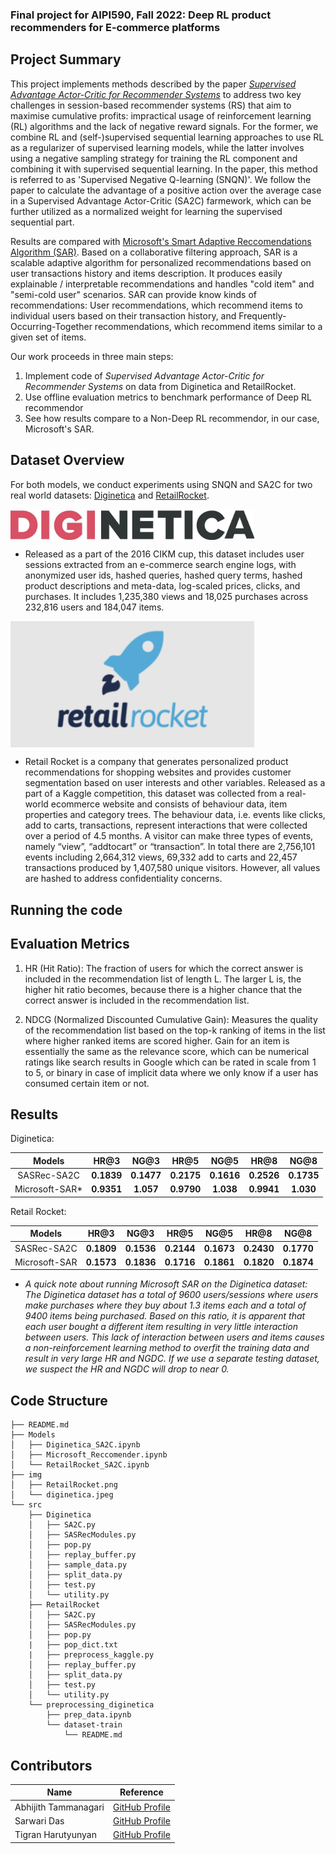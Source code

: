 ### Final project for AIPI590, Fall 2022: Deep RL product recommenders for E-commerce platforms

## Project Summary

This project implements methods described by the paper [*Supervised Advantage Actor-Critic for Recommender Systems*](https://arxiv.org/pdf/2111.03474.pdf) to address two key challenges in session-based recommender systems (RS) that aim to maximise cumulative profits: impractical usage of reinforcement learning (RL) algorithms and the lack of negative reward signals. For the former, we combine RL and (self-)supervised sequential learning approaches to use RL as a regularizer of supervised learning models, while the latter involves using a negative sampling strategy for training the RL component and combining it with supervised sequential learning. In the paper, this method is referred to as 'Supervised Negative Q-learning (SNQN)'. We follow the paper to calculate the advantage of a positive action over the average case in a Supervised Advantage Actor-Critic (SA2C) farmework, which can be further utilized as a normalized weight for learning the supervised sequential part.

Results are compared with [Microsoft's Smart Adaptive Reccomendations Algorithm (SAR)](https://github.com/microsoft/Product-Recommendations/blob/master/doc/sar.md). Based on a collaborative filtering approach, SAR is a scalable adaptive algorithm for personalized recommendations based on user transactions history and items description. It produces easily explainable / interpretable recommendations and handles "cold item" and "semi-cold user" scenarios. SAR can provide know kinds of recommendations: User recommendations, which recommend items to individual users based on their transaction history, and Frequently-Occurring-Together recommendations, which recommend items similar to a given set of items.

Our work proceeds in three main steps:
1. Implement code of *Supervised Advantage Actor-Critic for Recommender Systems* on data from Diginetica and RetailRocket.
2. Use offline evaluation metrics to benchmark performance of Deep RL recommendor
3. See how results compare to a Non-Deep RL recommendor, in our case, Microsoft's SAR.


## Dataset Overview

For both models, we conduct experiments using SNQN and SA2C for two real world datasets: [Diginetica](https://competitions.codalab.org/competitions/11161) and [RetailRocket](https://www.kaggle.com/datasets/retailrocket/ecommerce-dataset). 


 <img width=390 align="center" src="img\diginetica.jpeg">
 
- Released as a part of the 2016 CIKM cup, this dataset includes user sessions extracted from an e-commerce search engine logs, with anonymized user ids, hashed queries, hashed query terms, hashed product descriptions and meta-data, log-scaled prices, clicks, and purchases. It includes 1,235,380 views and
18,025 purchases across 232,816 users and 184,047 items. 
 
 <img width=390 align="center" src="img\RetailRocket.png">
 
- Retail Rocket is a company that generates personalized product recommendations for shopping websites and provides customer segmentation based on user interests and other variables. Released as a part of a Kaggle competition, this dataset was collected from a real-world ecommerce website and consists of behaviour data, item properties and category trees. The behaviour data, i.e. events like clicks, add to carts, transactions, represent interactions that were collected over a period of 4.5 months. A visitor can make three types of events, namely “view”, “addtocart” or “transaction”. In total there are 2,756,101 events including 2,664,312 views, 69,332 add to carts and 22,457 transactions produced by 1,407,580 unique visitors. However, all values are hashed to address confidentiality concerns. 

<!-- https://towardsdatascience.com/ranking-evaluation-metrics-for-recommender-systems-263d0a66ef54
 -->
 
## Running the code


  
## Evaluation Metrics
1.  HR (Hit Ratio): The fraction of users for which the correct answer is included in the recommendation list of length L. The larger L is, the higher hit ratio becomes, because there is a higher chance that the correct answer is included in the recommendation list. 


<!-- ![image](https://miro.medium.com/max/1400/1*p2oVTjdyCRgJvfSSC9TDpw.webp)  -->


2.  NDCG (Normalized Discounted Cumulative Gain): Measures the quality of the recommendation list based on the top-k ranking of items in the list where higher ranked items are scored higher. Gain for an item is essentially the same as the relevance score, which can be numerical ratings like search results in Google which can be rated in scale from 1 to 5, or binary in case of implicit data where we only know if a user has consumed certain item or not. 

<!-- <img width=250 align="center" src="https://miro.medium.com/max/584/1*GEvXfCqT6hq_KNT_WMnRFA.webp">


One obvious drawback of CG is that it does not take into account of ordering. By swapping the relative order of any two items, the CG would be unaffected. This is problematic when ranking order is important. For example, on Google Search results, you would obviously not like placing the most relevant web page at the bottom.

To penalize highly relevant items being placed at the bottom, we introduce the DCG

 <img width=250 align="center" src="https://miro.medium.com/max/640/1*sb2sXH1RHQFgZgl4l9pCSw.webp">

By diving the gain by its rank, we sort of push the algorithm to place highly relevant items to the top to achieve the best DCG score.

There is still a drawback of DCG score. It is that DCG score adds up with the length of recommendation list. Therefore, we cannot consistently compare the DCG score for system recommending top 5 and top 10 items, because the latter will have higher score not because its recommendation quality but pure length.

We tackle this issue by introducing IDCG (ideal DCG). IDCG is the DCG score for the most ideal ranking, which is ranking the items top down according their relevance up to position k.

 <img width=550 align="center" src="https://miro.medium.com/max/828/1*cDC8roXZrP-iUeR1vlmGBQ.webp">

And NDCG is simply to normalize the DCG score by IDCG such that its value is always between 0 and 1 regardless of the length.  -->


## Results

Diginetica:

| **Models**  | **HR@3** | **NG@3** | **HR@5** | **NG@5** | **HR@8** | **NG@8** |
| :---------: | :------: | :------: | :-------: | :-------: | :-------: | :-------: |
| SASRec-SA2C |  **0.1839**  |  **0.1477**  |  **0.2175**   |  **0.1616**   |  **0.2526**   |  **0.1735**   |
| Microsoft-SAR* |  **0.9351**  |  **1.057**  |  **0.9790**   |  **1.038**   |  **0.9941**   |  **1.030**   |

Retail Rocket:

| **Models**  | **HR@3** | **NG@3** | **HR@5** | **NG@5** | **HR@8** | **NG@8** |
| :---------: | :------: | :------: | :-------: | :-------: | :-------: | :-------: |
| SASRec-SA2C |  **0.1809**  |  **0.1536**  |  **0.2144**   |  **0.1673**   |  **0.2430**   |  **0.1770**   |
| Microsoft-SAR |  **0.1573**  |  **0.1836**  |  **0.1716**   |  **0.1861**   |  **0.1820**   |  **0.1874**   |


* *A quick note about running Microsoft SAR on the Diginetica dataset: The Diginetica dataset has a total of 9600 users/sessions where users make purchases where they buy about 1.3 items each and a total of 9400 items being purchased. Based on this ratio, it is apparent that each user bought a different item resulting in very little interaction between users. This lack of interaction between users and items causes a non-reinforcement learning method to overfit the training data and result in very large HR and NGDC. If we use a separate testing dataset, we suspect the HR and NGDC will drop to near 0.*

## Code Structure
```
├── README.md
├── Models
│   ├── Diginetica_SA2C.ipynb
│   ├── Microsoft_Reccomender.ipynb
│   └── RetailRocket_SA2C.ipynb
├── img
│   ├── RetailRocket.png
│   └── diginetica.jpeg
└── src
    ├── Diginetica
    │   ├── SA2C.py
    │   ├── SASRecModules.py
    │   ├── pop.py
    │   ├── replay_buffer.py
    │   ├── sample_data.py
    │   ├── split_data.py
    │   ├── test.py
    │   └── utility.py
    ├── RetailRocket
    │   ├── SA2C.py
    │   ├── SASRecModules.py
    │   ├── pop.py
    |   ├── pop_dict.txt
    |   ├── preprocess_kaggle.py
    │   ├── replay_buffer.py
    │   ├── split_data.py
    │   ├── test.py
    │   └── utility.py
    └── preprocessing_diginetica
        ├── prep_data.ipynb
        └── dataset-train
            └── README.md
```

## Contributors

| Name | Reference |
|---- | ----|
|Abhijith Tammanagari | [GitHub Profile](https://github.com/23abhijith)|
|Sarwari Das | [GitHub Profile](https://github.com/HarTigran)|
|Tigran Harutyunyan |[GitHub Profile](https://github.com/sarwaridas)|

